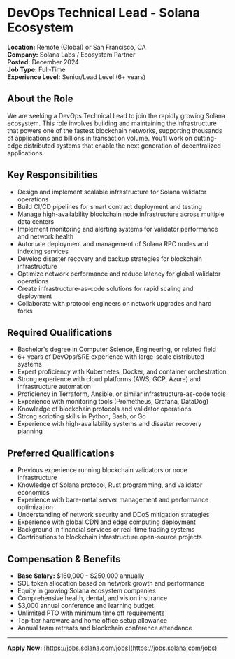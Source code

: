 # DevOps Technical Lead - Solana Ecosystem
**Location:** Remote (Global) or San Francisco, CA  
**Company:** Solana Labs / Ecosystem Partner  
**Posted:** December 2024  
**Job Type:** Full-Time  
**Experience Level:** Senior/Lead Level (6+ years)  

## About the Role
We are seeking a DevOps Technical Lead to join the rapidly growing Solana ecosystem. This role involves building and maintaining the infrastructure that powers one of the fastest blockchain networks, supporting thousands of applications and billions in transaction volume. You'll work on cutting-edge distributed systems that enable the next generation of decentralized applications.

## Key Responsibilities
- Design and implement scalable infrastructure for Solana validator operations
- Build CI/CD pipelines for smart contract deployment and testing
- Manage high-availability blockchain node infrastructure across multiple data centers
- Implement monitoring and alerting systems for validator performance and network health
- Automate deployment and management of Solana RPC nodes and indexing services
- Develop disaster recovery and backup strategies for blockchain infrastructure
- Optimize network performance and reduce latency for global validator operations
- Create infrastructure-as-code solutions for rapid scaling and deployment
- Collaborate with protocol engineers on network upgrades and hard forks

## Required Qualifications
- Bachelor's degree in Computer Science, Engineering, or related field
- 6+ years of DevOps/SRE experience with large-scale distributed systems
- Expert proficiency with Kubernetes, Docker, and container orchestration
- Strong experience with cloud platforms (AWS, GCP, Azure) and infrastructure automation
- Proficiency in Terraform, Ansible, or similar infrastructure-as-code tools
- Experience with monitoring tools (Prometheus, Grafana, DataDog)
- Knowledge of blockchain protocols and validator operations
- Strong scripting skills in Python, Bash, or Go
- Experience with high-availability systems and disaster recovery planning

## Preferred Qualifications
- Previous experience running blockchain validators or node infrastructure
- Knowledge of Solana protocol, Rust programming, and validator economics
- Experience with bare-metal server management and performance optimization
- Understanding of network security and DDoS mitigation strategies
- Experience with global CDN and edge computing deployment
- Background in financial services or real-time trading systems
- Contributions to blockchain infrastructure open-source projects

## Compensation & Benefits
- **Base Salary:** $160,000 - $250,000 annually
- SOL token allocation based on network growth and performance
- Equity in growing Solana ecosystem companies
- Comprehensive health, dental, and vision insurance
- $3,000 annual conference and learning budget
- Unlimited PTO with minimum time off requirements
- Top-tier hardware and home office setup allowance
- Annual team retreats and blockchain conference attendance

---

**Apply Now:** [https://jobs.solana.com/jobs](https://jobs.solana.com/jobs)